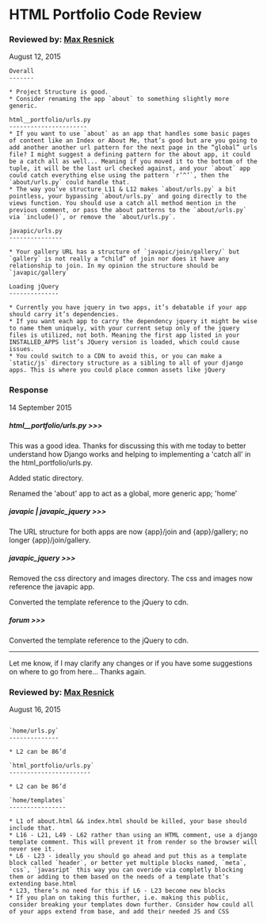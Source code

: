 # HTML Portfolio Code Review

### Reviewed by: [Max Resnick](https://github.com/PDXDevCampJuly/max-resnick)
August 12, 2015

```
Overall
-------

* Project Structure is good.
* Consider renaming the app `about` to something slightly more generic.

html__portfolio/urls.py
----------------------
* If you want to use `about` as an app that handles some basic pages of content like an Index or About Me, that’s good but are you going to add another another url pattern for the next page in the “global” urls file? I might suggest a defining pattern for the about app, it could be a catch all as well... Meaning if you moved it to the bottom of the tuple, it will be the last url checked against, and your `about` app could catch everything else using the pattern `r’^’`, then the `about/urls.py` could handle that.
* The way you’ve structure L11 & L12 makes `about/urls.py` a bit pointless, your bypassing `about/urls.py` and going directly to the views function. You should use a catch all method mention in the previous comment, or pass the about patterns to the `about/urls.py` via `include()`, or remove the `about/urls.py`.

javapic/urls.py
---------------

* Your gallery URL has a structure of `javapic/join/gallery/` but `gallery` is not really a “child” of join nor does it have any relationship to join. In my opinion the structure should be `javapic/gallery`

Loading jQuery
--------------

* Currently you have jquery in two apps, it’s debatable if your app should carry it’s dependencies.
* If you want each app to carry the dependency jquery it might be wise to name them uniquely, with your current setup only of the jquery files is utilized, not both. Meaning the first app listed in your INSTALLED_APPS list’s JQuery version is loaded, which could cause issues.
* You could switch to a CDN to avoid this, or you can make a `static/js` directory structure as a sibling to all of your django apps. This is where you could place common assets like jQuery
```

### Response
14 September 2015

##### html__portfolio/urls.py >>>

This was a good idea. Thanks for discussing this with me today to better understand how Django works and helping to implementing a 'catch all' in the html_portfolio/urls.py.

Added static directory.

Renamed the 'about' app to act as a global, more generic app; 'home'

##### javapic | javapic_jquery >>>

The URL structure for both apps are now {app}/join and {app}/gallery; no longer {app}/join/gallery.

##### javapic_jquery >>>

Removed the css directory and images directory. The css and images now reference the javapic app.

Converted the template reference to the jQuery to cdn.

##### forum >>>

Converted the template reference to the jQuery to cdn.

---
Let me know, if I may clarify any changes or if you have some suggestions on where to go from here… Thanks again.


### Reviewed by: [Max Resnick](https://github.com/PDXDevCampJuly/max-resnick)
August 16, 2015

```

`home/urls.py`
--------------

* L2 can be 86’d

`html_portfolio/urls.py`
-----------------------

* L2 can be 86’d

`home/templates`
----------------

* L1 of about.html && index.html should be killed, your base should include that.
* L16 - L21, L49 - L62 rather than using an HTML comment, use a django template comment. This will prevent it from render so the browser will never see it.
* L6 - L23 - ideally you should go ahead and put this as a template block called `header`, or better yet multiple blocks named, `meta`, `css`, `javasript` this way you can overide via completly blocking them or adding to them based on the needs of a template that’s extending base.html
* L23, there’s no need for this if L6 - L23 become new blocks
* If you plan on taking this further, i.e. making this public, consider breaking your templates down further. Consider how could all of your apps extend from base, and add their needed JS and CSS
```


